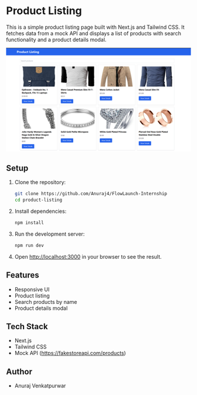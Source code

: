 # Product Listing

This is a simple product listing page built with Next.js and Tailwind CSS. It fetches data from a mock API and displays a list of products with search functionality and a product details modal.

![image](https://github.com/Anuraj4/FlowLaunch-Internship/blob/main/Screenshot%202024-05-31%20121830.png)


## Setup

1. Clone the repository:
    ```bash
    git clone https://github.com/Anuraj4/FlowLaunch-Internship
    cd product-listing
    ```

2. Install dependencies:
    ```bash
    npm install
    ```

3. Run the development server:
    ```bash
    npm run dev
    ```

4. Open [http://localhost:3000](http://localhost:3000) in your browser to see the result.

## Features

- Responsive UI
- Product listing
- Search products by name
- Product details modal

## Tech Stack

- Next.js
- Tailwind CSS
- Mock API (https://fakestoreapi.com/products)

## Author

- Anuraj Venkatpurwar
